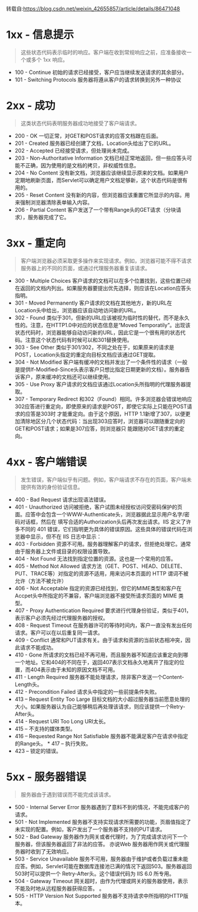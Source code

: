 转载自:https://blog.csdn.net/weixin_42655857/article/details/86471048
# 1xx - 信息提示
>这些状态代码表示临时的响应。客户端在收到常规响应之前，应准备接收一个或多个 1xx 响应。 

* 100 - Continue 初始的请求已经接受，客户应当继续发送请求的其余部分。
* 101 - Switching Protocols 服务器将遵从客户的请求转换到另外一种协议


# 2xx - 成功
>这类状态代码表明服务器成功地接受了客户端请求。

* 200 - OK 一切正常，对GET和POST请求的应答文档跟在后面。 
* 201 - Created 服务器已经创建了文档，Location头给出了它的URL。 
* 202 - Accepted 已经接受请求，但处理尚未完成。 
* 203 - Non-Authoritative Information 文档已经正常地返回，但一些应答头可能不正确，因为使用的是文档的拷贝，非权威性信息。
* 204 - No Content 没有新文档，浏览器应该继续显示原来的文档。如果用户定期地刷新页面，而Servlet可以确定用户文档足够新，这个状态代码是很有用的。 
* 205 - Reset Content 没有新的内容，但浏览器应该重置它所显示的内容。用来强制浏览器清除表单输入内容。 
* 206 - Partial Content 客户发送了一个带有Range头的GET请求（分块请求），服务器完成了它。 

# 3xx - 重定向
>客户端浏览器必须采取更多操作来实现请求。例如，浏览器可能不得不请求服务器上的不同的页面，或通过代理服务器重复该请求。

* 300 - Multiple Choices 客户请求的文档可以在多个位置找到，这些位置已经在返回的文档内列出。如果服务器要提出优先选择，则应该在Location应答头指明。 
* 301 - Moved Permanently 客户请求的文档在其他地方，新的URL在Location头中给出，浏览器应该自动地访问新的URL。 
* 302 - Found 类似于301，但新的URL应该被视为临时性的替代，而不是永久性的。注意，在HTTP1.0中对应的状态信息是“Moved Temporatily”。出现该状态代码时，浏览器能够自动访问新的URL，因此它是一个很有用的状态代码。注意这个状态代码有时候可以和301替换使用。
* 303 - See Other 类似于301/302，不同之处在于，如果原来的请求是POST，Location头指定的重定向目标文档应该通过GET提取。 
* 304 - Not Modified 客户端有缓冲的文档并发出了一个条件性的请求（一般是提供If-Modified-Since头表示客户只想比指定日期更新的文档）。服务器告诉客户，原来缓冲的文档还可以继续使用。
* 305 - Use Proxy 客户请求的文档应该通过Location头所指明的代理服务器提取。 
* 307 - Temporary Redirect 和302（Found）相同。许多浏览器会错误地响应302应答进行重定向，即使原来的请求是POST，即使它实际上只能在POST请求的应答是303时 才能重定向。由于这个原因，HTTP 1.1新增了307，以便更加清除地区分几个状态代码：当出现303应答时，浏览器可以跟随重定向的GET和POST请求；如果是307应答，则浏览器只 能跟随对GET请求的重定向。

# 4xx - 客户端错误
>发生错误，客户端似乎有问题。例如，客户端请求不存在的页面，客户端未提供有效的身份验证信息。

* 400 - Bad Request 请求出现语法错误。 
* 401 - Unauthorized 访问被拒绝，客户试图未经授权访问受密码保护的页面。应答中会包含一个WWW-Authenticate头，浏览器据此显示用户名字/密码对话框，然后在 填写合适的Authorization头后再次发出请求。IIS 定义了许多不同的 401 错误，它们指明更为具体的错误原因。这些具体的错误代码在浏览器中显示，但不在 IIS 日志中显示：
* 403 - Forbidden 资源不可用。服务器理解客户的请求，但拒绝处理它。通常由于服务器上文件或目录的权限设置导致。
* 404 - Not Found 无法找到指定位置的资源。这也是一个常用的应答。 
* 405 - Method Not Allowed 请求方法（GET、POST、HEAD、DELETE、PUT、TRACE等）对指定的资源不适用，用来访问本页面的 HTTP 谓词不被允许（方法不被允许）
* 406 - Not Acceptable 指定的资源已经找到，但它的MIME类型和客户在Accpet头中所指定的不兼容，客户端浏览器不接受所请求页面的 MIME 类型。 
* 407 - Proxy Authentication Required 要求进行代理身份验证，类似于401，表示客户必须先经过代理服务器的授权。
* 408 - Request Timeout 在服务器许可的等待时间内，客户一直没有发出任何请求。客户可以在以后重复同一请求。
* 409 - Conflict 通常和PUT请求有关。由于请求和资源的当前状态相冲突，因此请求不能成功。
* 410 - Gone 所请求的文档已经不再可用，而且服务器不知道应该重定向到哪一个地址。它和404的不同在于，返回407表示文档永久地离开了指定的位置，而404表示由于未知的原因文档不可用。
* 411 - Length Required 服务器不能处理请求，除非客户发送一个Content-Length头。
* 412 - Precondition Failed 请求头中指定的一些前提条件失败。
* 413 – Request Entity Too Large 目标文档的大小超过服务器当前愿意处理的大小。如果服务器认为自己能够稍后再处理该请求，则应该提供一个Retry-After头。 
* 414 - Request URI Too Long URI太长。 
* 415 – 不支持的媒体类型。
* 416 – Requested Range Not Satisfiable 服务器不能满足客户在请求中指定的Range头。 * 417 – 执行失败。
* 423 – 锁定的错误。

# 5xx - 服务器错误
>服务器由于遇到错误而不能完成该请求。

* 500 - Internal Server Error 服务器遇到了意料不到的情况，不能完成客户的请求。 
* 501 - Not Implemented 服务器不支持实现请求所需要的功能，页眉值指定了未实现的配置。例如，客户发出了一个服务器不支持的PUT请求。
* 502 - Bad Gateway 服务器作为网关或者代理时，为了完成请求访问下一个服务器，但该服务器返回了非法的应答。 亦说Web 服务器用作网关或代理服务器时收到了无效响应。
* 503 - Service Unavailable 服务不可用，服务器由于维护或者负载过重未能应答。例如，Servlet可能在数据库连接池已满的情况下返回503。服务器返回503时可以提供一个 Retry-After头。这个错误代码为 IIS 6.0 所专用。
* 504 - Gateway Timeout 网关超时，由作为代理或网关的服务器使用，表示不能及时地从远程服务器获得应答。 。
* 505 - HTTP Version Not Supported 服务器不支持请求中所指明的HTTP版本。